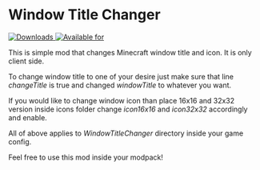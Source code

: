 # Window Title Changer

[![Downloads](http://cf.way2muchnoise.eu/full_359527_downloads.svg)
![Available for](http://cf.way2muchnoise.eu/versions/359527.svg)](https://www.curseforge.com/minecraft/mc-mods/window-title-changer)

This is simple mod that changes Minecraft window title and icon. It is only client side.

To change window title to one of your desire just make sure that line _changeTitle_ is true and changed _windowTitle_ to whatever you want.

If you would like to change window icon than place 16x16 and 32x32 version inside icons folder change _icon16x16_ and _icon32x32_ accordingly and enable.

All of above applies to _WindowTitleChanger_ directory inside your game config.

Feel free to use this mod inside your modpack!
